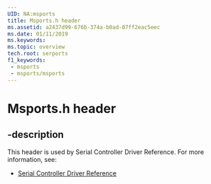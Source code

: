 ```yaml
---
UID: NA:msports
title: Msports.h header
ms.assetid: a2437d99-676b-374a-b0ad-07ff2eac5eec
ms.date: 01/11/2019
ms.keywords: 
ms.topic: overview
tech.root: serports
f1_keywords:
 - msports
 - msports/msports
---
```


# Msports.h header


## -description

This header is used by Serial Controller Driver Reference. For more information, see:

- [Serial Controller Driver Reference](../_serports/index.md)

